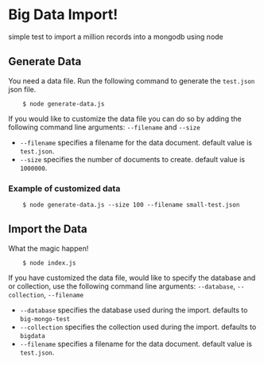 # Big Data Import!

simple test to import a million records into a mongodb using node

## Generate Data

You need a data file. Run the following command to generate the `test.json` json file.

```
	$ node generate-data.js
```

If you would like to customize the data file you can do so by adding the following command line arguments: `--filename` and `--size`

* `--filename` specifies a filename for the data document. default value is `test.json`.
* `--size` specifies the number of documents to create. default value is `1000000`.


### Example of customized data

```
	$ node generate-data.js --size 100 --filename small-test.json
```

## Import the Data

What the magic happen!
```
	$ node index.js
```

If you have customized the data file, would like to specify the database and or collection, use the following command line arguments: `--database`, `--collection`, `--filename`

* `--database` specifies the database used during the import. defaults to `big-mongo-test`
* `--collection` specifies the collection used during the import. defaults to `bigdata`
* `--filename` specifies a filename for the data document. default value is `test.json`.
